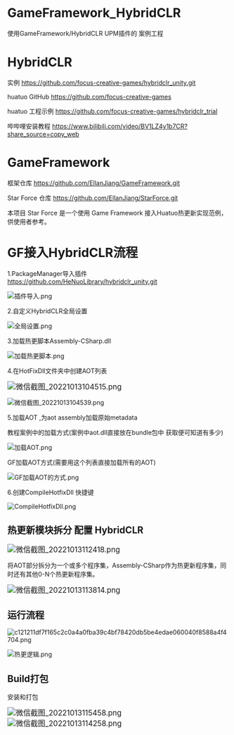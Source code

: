 # GameFramework_HybridCLR
使用GameFramework/HybridCLR UPM插件的 案例工程

# HybridCLR

实例 https://github.com/focus-creative-games/hybridclr_unity.git

huatuo GitHub https://github.com/focus-creative-games

huatuo 工程示例 https://github.com/focus-creative-games/hybridclr_trial

哔哔哩安装教程 https://www.bilibili.com/video/BV1LZ4y1b7CR?share_source=copy_web

# GameFramework

框架仓库 https://github.com/EllanJiang/GameFramework.git

Star Force 仓库 https://github.com/EllanJiang/StarForce.git

本项目 Star Force 是一个使用 Game Framework 接入Huatuo热更新实现范例，供使用者参考。



# GF接入HybridCLR流程

1.PackageManager导入插件 https://github.com/HeNuoLibrary/hybridclr_unity.git

![插件导入.png](C:/Users/Orz/Desktop/Gameframe/GameFramework_HybridCLR/GF接入HybridCLR流程/cd5fcd1e6f7af047add5ceb1e6244b6b.png)

2.自定义HybridCLR全局设置

![全局设置.png](C:/Users/Orz/Desktop/Gameframe/GameFramework_HybridCLR/GF接入HybridCLR流程/a4f44ca9147bc057c98e5e52f1ec7713.png)

3.加载热更脚本Assembly-CSharp.dll

![加载热更脚本.png](C:/Users/Orz/Desktop/Gameframe/GameFramework_HybridCLR/GF接入HybridCLR流程/6b392300d68cf16bfeaa66038093be11.png)

4.在HotFixDll文件夹中创建AOT列表

<img src="C:/Users/Orz/Desktop/Gameframe/GameFramework_HybridCLR/GF接入HybridCLR流程/5394ee318efa712133aa7508b1b41691.png" alt="微信截图_20221013104515.png" style="zoom:120%;" />

![微信截图_20221013104539.png](C:/Users/Orz/Desktop/Gameframe/GameFramework_HybridCLR/GF接入HybridCLR流程/8928299162b658ed0225fbdb341167f5.png)

5.加载AOT ,为aot assembly加载原始metadata

教程案例中的加载方式(案例中aot.dll直接放在bundle包中 获取便可知道有多少)

![加载AOT.png](C:/Users/Orz/Desktop/Gameframe/GameFramework_HybridCLR/GF接入HybridCLR流程/8309e06cc26a6a88fab0838fbb67f9c5.png)

GF加载AOT方式(需要用这个列表直接加载所有的AOT)

![GF加载AOT的方式.png](C:/Users/Orz/Desktop/Gameframe/GameFramework_HybridCLR/GF接入HybridCLR流程/d7fac837a2d27e9944da6c0c054766d6.png)

6.创建CompileHotfixDll 快捷键

![CompileHotfixDll.png](C:/Users/Orz/Desktop/Gameframe/GameFramework_HybridCLR/GF接入HybridCLR流程/2006a5250aa871f9310d69acc6503b11.png)

## 热更新模块拆分 配置 HybridCLR

<img src="C:/Users/Orz/Desktop/Gameframe/GameFramework_HybridCLR/GF接入HybridCLR流程/b0e38907eab37c0c8eb304e085db57b3.png" alt="微信截图_20221013112418.png" style="zoom:120%;" />

将AOT部分拆分为一个或多个程序集，Assembly-CSharp作为热更新程序集，同时还有其他0-N个热更新程序集。

<img src="C:/Users/Orz/Desktop/Gameframe/GameFramework_HybridCLR/GF接入HybridCLR流程/11caed3434cbc6b019cd709e78fa8ddf.png" alt="微信截图_20221013113814.png" style="zoom:120%;" />

## 运行流程

![c121211df7f165c2c0a4a0fba39c4bf78420db5be4edae060040f8588a4f4704.png](C:/Users/Orz/Desktop/Gameframe/GameFramework_HybridCLR/GF接入HybridCLR流程/5c8685c25cf73c31737e3b19faa5c062.png)

![热更逻辑.png](C:/Users/Orz/Desktop/Gameframe/GameFramework_HybridCLR/GF接入HybridCLR流程/eccc2871b4789f886e3facff5e0994c0.png)

## Build打包

安装和打包

<img src="C:/Users/Orz/Desktop/Gameframe/GameFramework_HybridCLR/GF接入HybridCLR流程/f2f70655bd4b891521c1d3c5b7ab6de7.png" alt="微信截图_20221013115458.png" style="zoom:120%;" />

<img src="C:/Users/Orz/Desktop/Gameframe/GameFramework_HybridCLR/GF接入HybridCLR流程/22c0a245624bf71434fd81c52ec3a687.png" alt="微信截图_20221013114258.png" style="zoom:120%;" />

